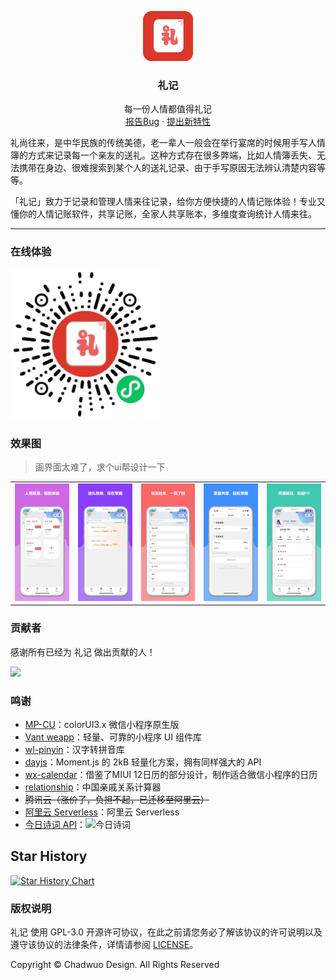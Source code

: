 <p align="center">
  <a href="https://github.com/chadwuo/li-ji-weapp">
    <img src="doc/logo.png" alt="Logo" width="80" height="80">
  </a>

  <h3 align="center">礼记</h3>
  <p align="center">
    每一份人情都值得礼记
    <br />
    <a href="https://github.com/Chadwuo/li-ji-weapp/issues/new?template=bug_report.md">报告Bug</a>
    ·
    <a href="https://github.com/Chadwuo/li-ji-weapp/issues/new?template=feature_request.md">提出新特性</a>
  </p>
</p>

  礼尚往来，是中华民族的传统美德，老一辈人一般会在举行宴席的时候用手写人情簿的方式来记录每一个亲友的送礼。这种方式存在很多弊端，比如人情簿丢失、无法携带在身边、很难搜索到某个人的送礼记录、由于手写原因无法辨认清楚内容等等。
  
  「礼记」致力于记录和管理人情来往记录，给你方便快捷的人情记账体验！专业又懂你的人情记账软件，共享记账，全家人共享账本，多维度查询统计人情来往。

---

### 在线体验
 <img src="doc/code.png" alt="Logo" width="240" height="240">
 
### 效果图
> 画界面太难了，求个ui帮设计一下

<table>
  <tr>
    <td><img src="doc/image1.jpeg"></td>
    <td><img src="doc/image2.jpeg"></td>
    <td><img src="doc/image3.jpeg"></td>
    <td><img src="doc/image4.jpeg"></td>
    <td><img src="doc/image5.jpeg"></td>
  </tr>
 </table>

### 贡献者

感谢所有已经为 礼记 做出贡献的人！

<a href="https://github.com/Chadwuo/li-ji-weapp/graphs/contributors">
  <img src="https://contrib.rocks/image?repo=Chadwuo/li-ji-weapp" />
</a>

### 鸣谢

- [MP-CU](https://github.com/Color-UI/MP-CU)：colorUI3.x 微信小程序原生版
- [Vant weapp](https://github.com/youzan/vant-weapp)：轻量、可靠的小程序 UI 组件库
- [wl-pinyin](https://www.npmjs.com/package/wl-pinyin)：汉字转拼音库
- [dayjs](https://github.com/iamkun/dayjs)：Moment.js 的 2kB 轻量化方案，拥有同样强大的 API
- [wx-calendar](https://github.com/lspriv/wx-calendar)：借鉴了MIUI 12日历的部分设计，制作适合微信小程序的日历
- [relationship](https://github.com/mumuy/relationship)：中国亲戚关系计算器
- <s>腾讯云（涨价了，负担不起，已迁移至阿里云）</s>
- [阿里云 Serverless](https://serverless.aliyun.com)：阿里云 Serverless
- [今日诗词 API](https://www.jinrishici.com)：![今日诗词](https://v2.jinrishici.com/one.svg)

## Star History
[![Star History Chart](https://api.star-history.com/svg?repos=Chadwuo/li-ji-weapp&type=Date)](https://star-history.com/#Chadwuo/li-ji-weapp&Date)


### 版权说明

礼记 使用 GPL-3.0 开源许可协议，在此之前请您务必了解该协议的许可说明以及遵守该协议的法律条件，详情请参阅 [LICENSE](https://github.com/chadwuo/li-ji-weapp/blob/master/LICENSE)。

Copyright © Chadwuo Design. All Rights Reserved
